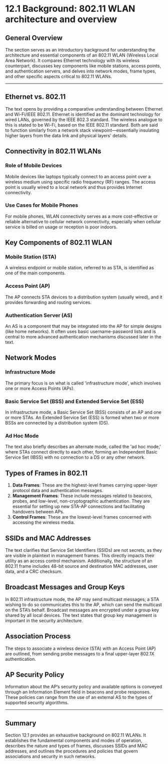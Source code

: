 # 12.1 Background: 802.11 WLAN architecture and overview

## General Overview

The section serves as an introductory background for understanding the architecture and essential components of an 802.11 WLAN (Wireless Local Area Network). It compares Ethernet technology with its wireless counterpart, discusses key components like mobile stations, access points, and authentication servers, and delves into network modes, frame types, and other specific aspects critical to 802.11 WLANs.

---

## Ethernet vs. 802.11

The text opens by providing a comparative understanding between Ethernet and Wi-Fi/IEEE 802.11. Ethernet is identified as the dominant technology for wired LANs, governed by the IEEE 802.3 standard. The wireless analogue to this is stated to be Wi-Fi, based on the IEEE 802.11 standard. Both are said to function similarly from a network stack viewpoint—essentially insulating higher layers from the data link and physical layers' details.

## Connectivity in 802.11 WLANs

### Role of Mobile Devices

Mobile devices like laptops typically connect to an access point over a wireless medium using specific radio frequency (RF) ranges. The access point is usually wired to a local network and thus provides Internet connectivity.

### Use Cases for Mobile Phones

For mobile phones, WLAN connectivity serves as a more cost-effective or reliable alternative to cellular network connectivity, especially when cellular service is billed on usage or reception is poor indoors.

## Key Components of 802.11 WLAN

### Mobile Station (STA)
A wireless endpoint or mobile station, referred to as STA, is identified as one of the main components.

### Access Point (AP)
The AP connects STA devices to a distribution system (usually wired), and it provides forwarding and routing services.

### Authentication Server (AS)
An AS is a component that may be integrated into the AP for simple designs (like home networks). It often uses basic username-password lists and is central to more advanced authentication mechanisms discussed later in the text.

## Network Modes

### Infrastructure Mode
The primary focus is on what is called 'infrastructure mode', which involves one or more Access Points (APs).

### Basic Service Set (BSS) and Extended Service Set (ESS)
In infrastructure mode, a Basic Service Set (BSS) consists of an AP and one or more STAs. An Extended Service Set (ESS) is formed when two or more BSSs are connected by a distribution system (DS).

### Ad Hoc Mode
The text also briefly describes an alternate mode, called the 'ad hoc mode,' where STAs connect directly to each other, forming an Independent Basic Service Set (IBSS) with no connection to a DS or any other network.

## Types of Frames in 802.11

1. **Data Frames**: These are the highest-level frames carrying upper-layer protocol data and authentication messages.
2. **Management Frames**: These include messages related to beacons, probes, and low-level, non-cryptographic authentication. They are essential for setting up new STA-AP connections and facilitating handovers between APs.
3. **Control Frames**: These are the lowest-level frames concerned with accessing the wireless media.

## SSIDs and MAC Addresses

The text clarifies that Service Set Identifiers (SSIDs) are not secrets, as they are visible in plaintext in management frames. This directly impacts their utility as an access control mechanism. Additionally, the structure of an 802.11 frame includes 48-bit source and destination MAC addresses, user data, and a CRC checksum.

## Broadcast Messages and Group Keys

In 802.11 infrastructure mode, the AP may send multicast messages; a STA wishing to do so communicates this to the AP, which can send the multicast on the STA’s behalf. Broadcast messages are encrypted under a group key shared by all local devices. The text states that group key management is important in the security architecture.

## Association Process

The steps to associate a wireless device (STA) with an Access Point (AP) are outlined, from sending probe messages to a final upper-layer 802.1X authentication.

## AP Security Policy

Information about the AP’s security policy and available options is conveyed through an Information Element field in beacons and probe responses. These policies can range from the use of an external AS to the types of supported security algorithms.

---

## Summary

Section 12.1 provides an exhaustive background on 802.11 WLANs. It establishes the fundamental components and modes of operation, describes the nature and types of frames, discusses SSIDs and MAC addresses, and outlines the procedures and policies that govern associations and security in such networks.
